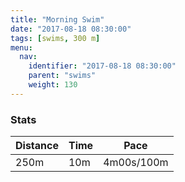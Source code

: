 ```yaml
---
title: "Morning Swim"
date: "2017-08-18 08:30:00"
tags: [swims, 300 m]
menu:
  nav:
    identifier: "2017-08-18 08:30:00"
    parent: "swims"
    weight: 130
---
```


### Stats

| Distance | Time | Pace |
|----------|------|------|
|250m|10m|4m00s/100m|
